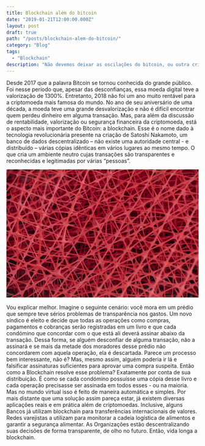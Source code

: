 ```yaml
---
title: Blockchain além do bitcoin
date: "2019-01-21T12:00:00.000Z"
layout: post
draft: true
path: "/posts/blockchain-alem-do-bitcoin/"
category: "Blog"
tags:
  - "Blockchain"
description: "Não devemos deixar as oscilações do bitcoin, ou outra criptomoeda, tirar o brilho da blockchain"
---
```


Desde 2017 que a palavra Bitcoin se tornou conhecida do grande público. Foi nesse período que, apesar das desconfianças, essa moeda digital teve a valorização de 1300%. Entretanto, 2018 não foi um ano muito rentável para a criptomoeda mais famosa do mundo. 
No ano de seu aniversário de uma década, a moeda teve uma grande desvalorização e não é difícil encontrar quem perdeu dinheiro em alguma transação. 
Mas, para além da discussão de rentabilidade, valorização ou segurança financeira da criptomoeda, está o aspecto mais importante do Bitcoin: a blockchain.
Esse é o nome dado à tecnologia revolucionária presente na criação de Satoshi Nakamoto, um banco de dados descentralizado – não existe uma autoridade central -  e distribuído – várias cópias idênticas em vários lugares ao mesmo tempo. O que cria um ambiente neutro cujas transações são transparentes e reconhecidas e legitimadas por várias “pessoas”.

![Blockchain](./01.jpeg)

Vou explicar melhor. Imagine o seguinte cenário: você mora em um prédio que sempre teve sérios problemas de transparência nos gastos. Um novo síndico é eleito e decide que todas as operações como compras, pagamentos e cobranças serão registradas em um livro e que cada condómino que concordar com o que está ali deverá assinar abaixo da transação. Dessa forma, se alguém desconfiar de alguma transação, não a assinará e se mais da metade dos moradores desse prédio não concordarem com aquela operação, ela é descartada.
Parece um processo bem interessante, não é? Mas, mesmo assim, alguém poderia ir lá e falsificar assinaturas suficientes para aprovar uma compra suspeita. Então como a Blockchain resolve esse problema? Exatamente por conta de sua distribuição. 
É como se cada condómino possuísse uma cópia desse livro e cada operação precisasse ser assinada em todos esses - ou na maioria. Mas no mundo virtual isso é feito de maneira automática e simples. 
Por mais distante que uma solução assim pareça estar, já existem diversas aplicações reais e em prática além de criptomoedas. Inclusive, alguns Bancos já utilizam blockchain para transferências internacionais de valores. Redes varejistas a utilizam para monitorar a cadeia logística de alimentos e garantir a segurança alimentar. As Organizações estão descentralizando suas decisões de forma transparente, de olho no futuro. Então, vida longa a blockchain.
